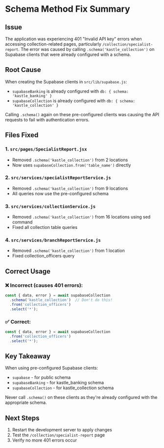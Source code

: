 # Schema Method Fix Summary

## Issue
The application was experiencing 401 "Invalid API key" errors when accessing collection-related pages, particularly `/collection/specialist-report`. The error was caused by calling `.schema('kastle_collection')` on Supabase clients that were already configured with a schema.

## Root Cause
When creating the Supabase clients in `src/lib/supabase.js`:
- `supabaseBanking` is already configured with `db: { schema: 'kastle_banking' }`
- `supabaseCollection` is already configured with `db: { schema: 'kastle_collection' }`

Calling `.schema()` again on these pre-configured clients was causing the API requests to fail with authentication errors.

## Files Fixed

### 1. `src/pages/SpecialistReport.jsx`
- Removed `.schema('kastle_collection')` from 2 locations
- Now uses `supabaseCollection.from('table_name')` directly

### 2. `src/services/specialistReportService.js`
- Removed `.schema('kastle_collection')` from 9 locations
- All queries now use the pre-configured schema

### 3. `src/services/collectionService.js`
- Removed `.schema('kastle_collection')` from 16 locations using sed command
- Fixed all collection table queries

### 4. `src/services/branchReportService.js`
- Removed `.schema('kastle_collection')` from 1 location
- Fixed collection_officers query

## Correct Usage

### ❌ Incorrect (causes 401 errors):
```javascript
const { data, error } = await supabaseCollection
  .schema('kastle_collection')  // Don't do this!
  .from('collection_officers')
  .select('*');
```

### ✅ Correct:
```javascript
const { data, error } = await supabaseCollection
  .from('collection_officers')
  .select('*');
```

## Key Takeaway
When using pre-configured Supabase clients:
- `supabase` - for public schema
- `supabaseBanking` - for kastle_banking schema
- `supabaseCollection` - for kastle_collection schema

Never call `.schema()` on these clients as they're already configured with the appropriate schema.

## Next Steps
1. Restart the development server to apply changes
2. Test the `/collection/specialist-report` page
3. Verify no more 401 errors occur